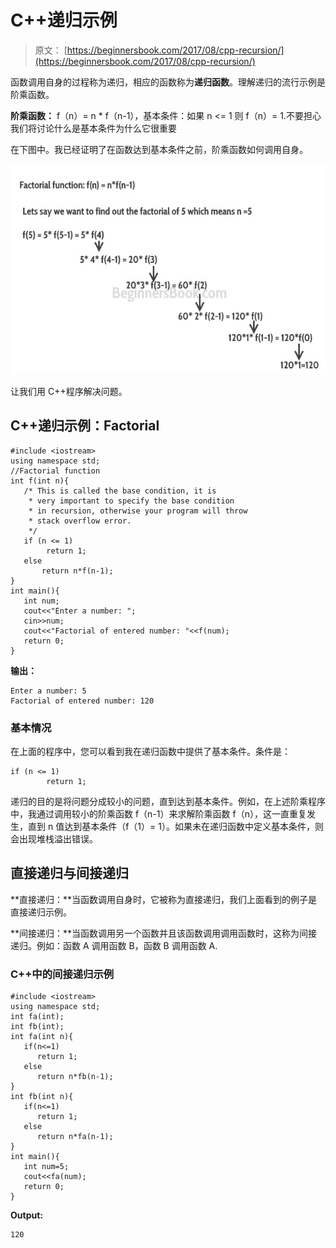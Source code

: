 # C++递归示例

> 原文： [https://beginnersbook.com/2017/08/cpp-recursion/](https://beginnersbook.com/2017/08/cpp-recursion/)

函数调用自身的过程称为递归，相应的函数称为**递归函数**。理解递归的流行示例是阶乘函数。

**阶乘函数：** f（n）= n * f（n-1），基本条件：如果 n &lt;= 1 则 f（n）= 1.不要担心我们将讨论什么是基本条件为什么它很重要

在下图中。我已经证明了在函数达到基本条件之前，阶乘函数如何调用自身。

![C++ recursion](img/7e7491750402933465fdf20aa6556520.jpg)

让我们用 C++程序解决问题。

## C++递归示例：Factorial

```
#include <iostream>
using namespace std;
//Factorial function
int f(int n){
   /* This is called the base condition, it is
    * very important to specify the base condition
    * in recursion, otherwise your program will throw
    * stack overflow error.
    */
   if (n <= 1)
        return 1;
   else 
       return n*f(n-1);
}
int main(){
   int num;
   cout<<"Enter a number: ";
   cin>>num;
   cout<<"Factorial of entered number: "<<f(num);
   return 0;
}
```

**输出：**

```
Enter a number: 5
Factorial of entered number: 120
```

### 基本情况

在上面的程序中，您可以看到我在递归函数中提供了基本条件。条件是：

```
if (n <= 1)
        return 1;
```

递归的目的是将问题分成较小的问题，直到达到基本条件。例如，在上述阶乘程序中，我通过调用较小的阶乘函数 f（n-1）来求解阶乘函数 f（n），这一直重复发生，直到 n 值达到基本条件（f（1）= 1）。如果未在递归函数中定义基本条件，则会出现堆栈溢出错误。

## 直接递归与间接递归

**直接递归：**当函数调用自身时，它被称为直接递归，我们上面看到的例子是直接递归示例。

**间接递归：**当函数调用另一个函数并且该函数调用调用函数时，这称为间接递归。例如：函数 A 调用函数 B，函数 B 调用函数 A.

### C++中的间接递归示例

```
#include <iostream>
using namespace std;
int fa(int);
int fb(int);
int fa(int n){
   if(n<=1)
      return 1;
   else
      return n*fb(n-1);
}
int fb(int n){
   if(n<=1)
      return 1;
   else
      return n*fa(n-1);
}
int main(){
   int num=5;
   cout<<fa(num);
   return 0;
}
```

**Output:**

```
120
```